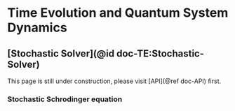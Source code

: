 # Time Evolution and Quantum System Dynamics

## [Stochastic Solver](@id doc-TE:Stochastic-Solver)

This page is still under construction, please visit [API](@ref doc-API) first.

### Stochastic Schrodinger equation